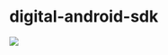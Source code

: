 # digital-android-sdk

[![](https://img.shields.io/badge/SDK-Online_Documentation-brightgreen.svg)](https://docs.medallia.com/digital/docs-v2/mobile-sdk-docs/index.html#pages/developers-portal/android-sdk/integration-guide/setup/android-setup.html)
